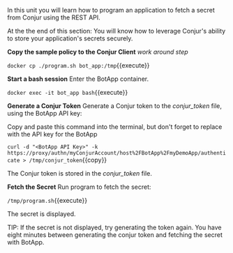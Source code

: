 In this unit you will learn how to program an application to fetch a secret from Conjur using the REST API.

At the the end of this section:
You will know how to leverage Conjur's ability to store your application's secrets securely.

**Copy the sample policy to the Conjur Client** *work around step*

`docker cp ./program.sh bot_app:/tmp`{{execute}}

**Start a bash session**
Enter the BotApp container.

`docker exec -it bot_app bash`{{execute}}

**Generate a Conjur Token**
Generate a Conjur token to the *conjur_token* file, using the BotApp API key:

Copy and paste this command into the terminal, but don't forget to replace <BotApp API Key> with the API key for the BotApp

`curl -d "<BotApp API Key>" -k https://proxy/authn/myConjurAccount/host%2FBotApp%2FmyDemoApp/authenticate > /tmp/conjur_token`{{copy}}

The Conjur token is stored in the *conjur_token* file.

**Fetch the Secret**
Run program to fetch the secret:

`/tmp/program.sh`{{execute}}

The secret is displayed.

TIP: If the secret is not displayed, try generating the token again.  You have eight minutes between generating the conjur token and fetching the secret with BotApp.
